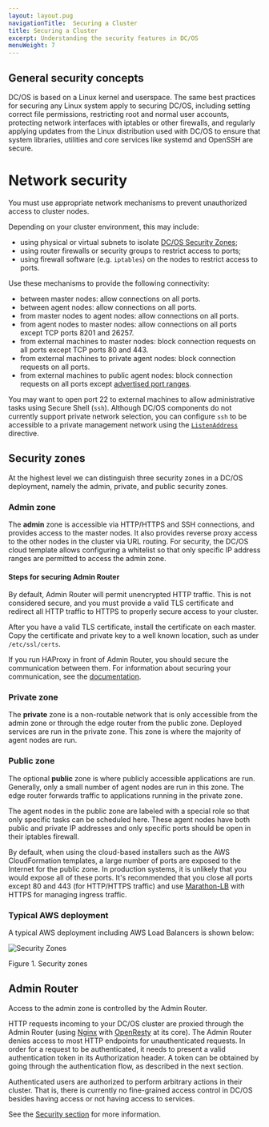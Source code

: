 ```yaml
---
layout: layout.pug
navigationTitle:  Securing a Cluster
title: Securing a Cluster
excerpt: Understanding the security features in DC/OS
menuWeight: 7
---
```


## General security concepts

DC/OS is based on a Linux kernel and userspace. The same best practices for
securing any Linux system apply to securing DC/OS, including setting correct
file permissions, restricting root and normal user accounts, protecting
network interfaces with iptables or other firewalls, and regularly applying
updates from the Linux distribution used with DC/OS to ensure that system
libraries, utilities and core services like systemd and OpenSSH are secure.

# Network security

You must use appropriate network mechanisms to prevent unauthorized access to cluster nodes.

Depending on your cluster environment, this may include:
- using physical or virtual subnets to isolate [DC/OS Security Zones](#security-zones);
- using router firewalls or security groups to restrict access to ports;
- using firewall software (e.g. `iptables`) on the nodes to restrict access to ports.

Use these mechanisms to provide the following connectivity:
- between master nodes: allow connections on all ports.
- between agent nodes: allow connections on all ports.
- from master nodes to agent nodes: allow connections on all ports.
- from agent nodes to master nodes: allow connections on all ports except TCP ports 8201 and 26257.
- from external machines to master nodes: block connection requests on all ports except TCP ports 80 and 443.
- from external machines to private agent nodes: block connection requests on all ports.
- from external machines to public agent nodes: block connection requests on all ports except [advertised port ranges](/1.11/installing/production/system-requirements/ports/#agent).

You may want to open port 22 to external machines to allow administrative tasks using Secure Shell (`ssh`).
Although DC/OS components do not currently support private network selection, you can configure
`ssh` to be accessible to a private management network using the [`ListenAddress`](https://man.openbsd.org/sshd_config#ListenAddress) directive.

## Security zones

At the highest level we can distinguish three security zones in a DC/OS
deployment, namely the admin, private, and public security zones.

### Admin zone

The **admin** zone is accessible via HTTP/HTTPS and SSH connections, and
provides access to the master nodes. It also provides reverse proxy access to
the other nodes in the cluster via URL routing. For security, the DC/OS cloud
template allows configuring a whitelist so that only specific IP address
ranges are permitted to access the admin zone.

#### Steps for securing Admin Router

By default, Admin Router will permit unencrypted HTTP traffic. This is not
considered secure, and you must provide a valid TLS certificate and redirect
all HTTP traffic to HTTPS to properly secure access to your cluster.

After you have a valid TLS certificate, install the certificate on each master.
Copy the certificate and private key to a well known location, such as under
`/etc/ssl/certs`.

If you run HAProxy in front of Admin Router, you should secure the communication between them. For information about securing your communication, see the [documentation](/1.11/security/oss/tls-ssl/haproxy-adminrouter/).

### Private zone

The **private** zone is a non-routable network that is only accessible from
the admin zone or through the edge router from the public zone. Deployed
services are run in the private zone. This zone is where the majority of agent
nodes are run.

### Public zone

The optional **public** zone is where publicly accessible applications are
run. Generally, only a small number of agent nodes are run in this zone. The
edge router forwards traffic to applications running in the private zone.

The agent nodes in the public zone are labeled with a special role so that
only specific tasks can be scheduled here. These agent nodes have both public
and private IP addresses and only specific ports should be open in their
iptables firewall.

By default, when using the cloud-based installers such as the AWS
CloudFormation templates, a large number of ports are exposed to the Internet
for the public zone. In production systems, it is unlikely that you would
expose all of these ports. It's recommended that you close all ports except
80 and 443 (for HTTP/HTTPS traffic) and use
[Marathon-LB](/services/marathon-lb/) with HTTPS for
managing ingress traffic.

### Typical AWS deployment

A typical AWS deployment including AWS Load Balancers is shown below:

![Security Zones](/1.11/img/security-zones.jpg)

Figure 1. Security zones

## Admin Router

Access to the admin zone is controlled by the Admin Router.

HTTP requests incoming to your DC/OS cluster are proxied through the Admin
Router (using [Nginx](http://nginx.org) with
[OpenResty](https://openresty.org) at its core). The Admin Router denies
access to most HTTP endpoints for unauthenticated requests. In order for a
request to be authenticated, it needs to present a valid authentication token
in its Authorization header. A token can be obtained by going through the
authentication flow, as described in the next section.

Authenticated users are authorized to perform arbitrary actions in their
cluster. That is, there is currently no fine-grained access control in DC/OS
besides having access or not having access to services.

See the [Security section](/1.11/security/) for more information.
